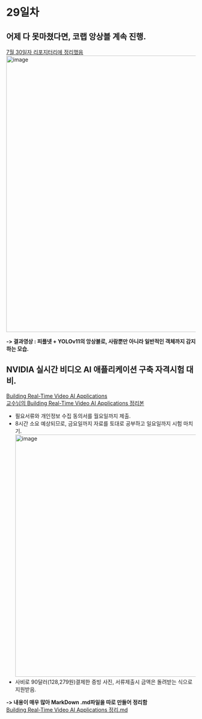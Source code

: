 # 29일차

## 어제 다 못마쳤다면, 코랩 앙상블 계속 진행.
[7월 30일자 리포지터리에 정리했음](https://github.com/audalsgh/20250730#2-%EC%95%99%EC%83%81%EB%B8%94-%EB%B0%A9%EC%8B%9D%EC%9C%BC%EB%A1%9C-%ED%94%BC%ED%94%8C%EB%84%B7--%ED%8A%B8%EB%9E%98%ED%94%BD%EB%84%B7--yolov11-%ED%86%B5%ED%95%A9%ED%95%B4%EB%B3%B4%EA%B8%B0)
<img width="1210" height="734" alt="image" src="https://github.com/user-attachments/assets/92fb1082-cc92-4b4e-a15a-e322399c8121" />

**-> 결과영상 : 피플넷 + YOLOv11의 앙상블로, 사람뿐만 아니라 일반적인 객체까지 감지하는 모습.**

## NVIDIA 실시간 비디오 AI 애플리케이션 구축 자격시험 대비.
[Building Real-Time Video AI Applications](https://learn.nvidia.com/courses/course?course_id=course-v1:DLI+S-IV-01+V1&unit=block-v1:DLI+S-IV-01+V1+type@vertical+block@67d7c59f99074da4a57220c9dfbfc980)<br>
[교수님의 Building Real-Time Video AI Applications 정리본](https://docs.google.com/document/d/1WUtXecVecKDd5b2omhBJMx-FiIq2zsVs_Fsetb5rdcE/edit?tab=t.0)
- 필요서류와 개인정보 수집 동의서를 월요일까지 제출.
- 8시간 소요 예상되므로, 금요일까지 자료를 토대로 공부하고 일요일까지 시험 마치기.
  <img width="1289" height="643" alt="image" src="https://github.com/user-attachments/assets/f1465166-1344-4ae7-92cc-c3ad7ce553e9" />
- 사비로 90달러(128,279원)결제한 증빙 사진, 서류제출시 금액은 돌려받는 식으로 지원받음.

**-> 내용이 매우 많아 MarkDown .md파일을 따로 만들어 정리함**<br>
[Building Real-Time Video AI Applications 정리.md](https://github.com/audalsgh/20250731/blob/main/Building%20Real-Time%20Video%20AI%20Applications%20%EC%A0%95%EB%A6%AC.md)
